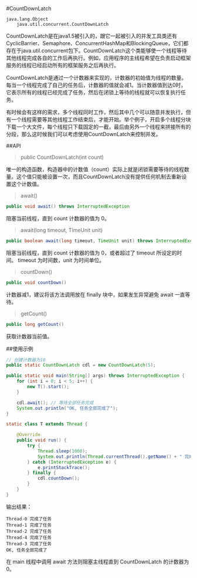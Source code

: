 #CountDownLatch
```
java.lang.Object
	java.util.concurrent.CountDownLatch
```

CountDownLatch是在java1.5被引入的，跟它一起被引入的并发工具类还有CyclicBarrier、Semaphore、ConcurrentHashMap和BlockingQueue，它们都存在于java.util.concurrent包下。CountDownLatch这个类能够使一个线程等待其他线程完成各自的工作后再执行。例如，应用程序的主线程希望在负责启动框架服务的线程已经启动所有的框架服务之后再执行。

CountDownLatch是通过一个计数器来实现的，计数器的初始值为线程的数量。每当一个线程完成了自己的任务后，计数器的值就会减1。当计数器值到达0时，它表示所有的线程已经完成了任务，然后在闭锁上等待的线程就可以恢复执行任务。

有时候会有这样的需求，多个线程同时工作，然后其中几个可以随意并发执行，但有一个线程需要等其他线程工作结束后，才能开始。举个例子，开启多个线程分块下载一个大文件，每个线程只下载固定的一截，最后由另外一个线程来拼接所有的分段，那么这时候我们可以考虑使用CountDownLatch来控制并发。

##API
> public CountDownLatch(int count)

唯一的构造函数，构造器中的计数值（count）实际上就是闭锁需要等待的线程数量。这个值只能被设置一次，而且CountDownLatch没有提供任何机制去重新设置这个计数值。

> await()

```java
public void await() throws InterruptedException
```
阻塞当前线程，直到 count 计数器的值为 0。

> await(long timeout, TimeUnit unit)

```java
public boolean await(long timeout, TimeUnit unit) throws InterruptedException
```
阻塞当前线程，直到 count 计数器的值为 0，或者超过了 timeout 所设定的时间。
timeout 为时间数，unit 为时间单位。

> countDown()

```java
public void countDown()
```
计数器减1，建议将该方法调用放在 finally 块中，如果发生异常避免 await 一直等待。

> getCount()

```java
public long getCount()
```
获取计数器当前值。

##使用示例
```java
// 创建计数器为10
public static CountDownLatch cdl = new CountDownLatch(5);

public static void main(String[] args) throws InterruptedException {
    for (int i = 0; i < 5; i++) {
        new T().start();
    }

    cdl.await(); // 等待全部任务完成
    System.out.println("OK, 任务全部完成了");
}

static class T extends Thread {

    @Override
    public void run() {
        try {
            Thread.sleep(1000);
            System.out.println(Thread.currentThread().getName() + " 完成了任务");
        } catch (InterruptedException e) {
            e.printStackTrace();
        } finally {
            cdl.countDown();
        }
    }
}
```
输出结果：
```
Thread-0 完成了任务
Thread-1 完成了任务
Thread-2 完成了任务
Thread-4 完成了任务
Thread-3 完成了任务
OK, 任务全部完成了
```
在 main 线程中调用 await 方法则阻塞主线程直到 CountDownLatch 的计数器为0。